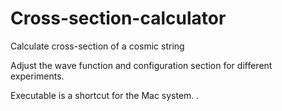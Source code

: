 # Cross-section-calculator
Calculate cross-section of a cosmic string

Adjust the wave function and configuration section for different experiments.

Executable is a shortcut for the Mac system.
.
